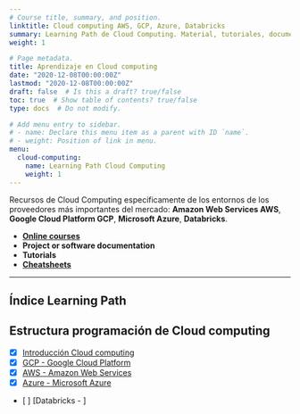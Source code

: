 ```yaml
---
# Course title, summary, and position.
linktitle: Cloud computing AWS, GCP, Azure, Databricks
summary: Learning Path de Cloud Computing. Material, tutoriales, documentos técnicos ingenería de datos, data pipeline, scripting e implementación de servicios en la nube.
weight: 1

# Page metadata.
title: Aprendizaje en Cloud computing
date: "2020-12-08T00:00:00Z"
lastmod: "2020-12-08T00:00:00Z"
draft: false  # Is this a draft? true/false
toc: true  # Show table of contents? true/false
type: docs  # Do not modify.

# Add menu entry to sidebar.
# - name: Declare this menu item as a parent with ID `name`.
# - weight: Position of link in menu.
menu:
  cloud-computing:
    name: Learning Path Cloud Computing
    weight: 1
---
```


Recursos de Cloud Computing especificamente de los entornos de los proveedores más importantes del mercado: **Amazon Web Services AWS**, **Google Cloud Platform GCP**, **Microsoft Azure**, **Databricks**.

* **[Online courses]()**
* **Project or software documentation**
* **Tutorials**
* **[Cheatsheets](/tutorial)**

***

## Índice Learning Path


## Estructura programación de Cloud computing


- [X] [Introducción Cloud computing](/fundamentos-cloud-computing)
- [X] [GCP - Google Cloud Platform](/gcp-google-cloud-platform)
- [X] [AWS - Amazon Web Services](/aws-amazon-web-services)
- [X] [Azure - Microsoft Azure](/microsoft-azure)
- [ ] [Databricks - ]
